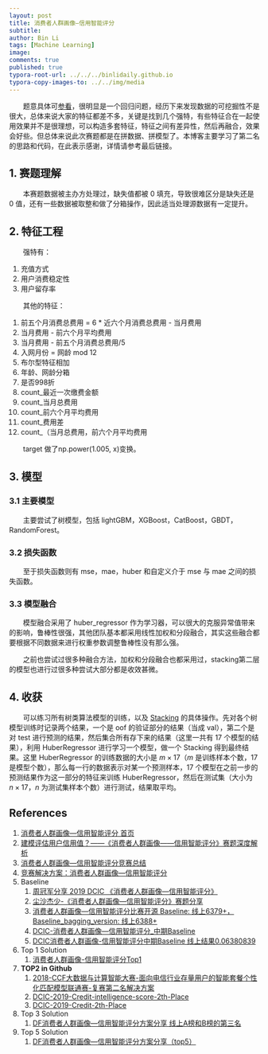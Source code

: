 ```yaml
---
layout: post
title: 消费者人群画像—信用智能评分
subtitle:
author: Bin Li
tags: [Machine Learning]
image: 
comments: true
published: true
typora-root-url: ../../../binlidaily.github.io
typora-copy-images-to: ../../img/media
---
```


　　题意具体可[参看](https://www.datafountain.cn/competitions/337/details)，很明显是一个回归问题，经历下来发现数据的可挖掘性不是很大，总体来说大家的特征都差不多，关键是找到几个强特，有些特征合在一起使用效果并不是很理想，可以构造多套特征，特征之间有差异性，然后再融合，效果会好些。但总体来说此次赛题都是在拼数据、拼模型了。本博客主要学习了第二名的思路和代码，在此表示感谢，详情请参考最后链接。

## 1. 赛题理解
　　本赛题数据被主办方处理过，缺失值都被 0 填充，导致很难区分是缺失还是 0 值，还有一些数据被取整和做了分箱操作，因此适当处理源数据有一定提升。


## 2. 特征工程
　　强特有：
1. 充值方式
2. 用户消费稳定性
3. 用户留存率

　　其他的特征：
1. 前五个月消费总费用 = 6 * 近六个月消费总费用 - 当月费用
2. 当月费用 - 前六个月平均费用
3. 当月费用 - 前五个月消费总费用/5
4. 入网月份 = 网龄 mod 12
5. 布尔型特征相加
6. 年龄、网龄分箱
7. 是否998折
8. count_最近一次缴费金额
9. count_当月总费用
10. count_前六个月平均费用
11. count_费用差
12. count_（当月总费用，前六个月平均费用

　　target 做了np.power(1.005, x)变换。
## 3. 模型
### 3.1 主要模型
　　主要尝试了树模型，包括 lightGBM，XGBoost，CatBoost，GBDT，RandomForest。

### 3.2 损失函数
　　至于损失函数则有 mse，mae，huber 和自定义介于 mse 与 mae 之间的损失函数。

### 3.3 模型融合
　　模型融合采用了 huber_regressor 作为学习器，可以很大的克服异常值带来的影响，鲁棒性很强，其他团队基本都采用线性加权和分段融合，其实这些融合都要根据不同数据来进行权重参数调整鲁棒性没有那么强。

　　之前也尝试过很多种融合方法，加权和分段融合也都采用过，stacking第二层的模型也进行过很多种尝试大部分都是收效甚微。

## 4. 收获
　　可以练习所有树类算法模型的训练，以及 [Stacking](https://github.com/binlidaily/DCIC-2019-Credit-Intelligence-Score/blob/master/partner_code/stacking.ipynb) 的具体操作。先对各个树模型训练时记录两个结果，一个是 oof 的验证部分的结果（当成 val），第二个是对 test 进行预测的结果，然后集合所有存下来的结果（这里一共有 17 个模型的结果），利用 HuberRegressor 进行学习一个模型，做一个 Stacking 得到最终结果。这里 HuberRegressor 的训练数据的大小是 $m \times 17$（$m$ 是训练样本个数，17 是模型个数），那么每一行的数据表示对某一个预测样本，17 个模型在之前一步的预测结果作为这一部分的特征来训练 HuberRegressor，然后在测试集（大小为 $n \times 17$，$n$ 为测试集样本个数）进行测试，结果取平均。

## References
1. [消费者人群画像—信用智能评分 首页](https://www.datafountain.cn/competitions/337)
2. [建模评估用户信用值？——《消费者人群画像——信用智能评分》赛题深度解析](https://mp.weixin.qq.com/s/JnLhByXMVgChYjMggSTVWg)
3. [消费者人群画像—信用智能评分竞赛总结](https://zhuanlan.zhihu.com/p/58020980)
4. [竞赛解决方案：消费者人群画像—信用智能评分](https://discussion.datafountain.cn/questions/1570/answers/22355)
5. Baseline
    1. [周冠军分享 2019 DCIC 《消费者人群画像—信用智能评分》](https://mp.weixin.qq.com/s/y_YwBJ5D8WCj2BPXRxrRxg)
    2. [尘沙杰少-《消费者人群画像—信用智能评分》赛题分享](https://mp.weixin.qq.com/s?__biz=MzI5ODQxMTk5MQ==&mid=2247485727&idx=2&sn=411ac0329bdae3b5475e49d9af11b67f&chksm=eca77ba7dbd0f2b1fe5bd209f153f3797fc24093cebdeed0f292fd6c090bb36d9ef40991caf2&mpshare=1&scene=23&srcid=0227CpGIrhXsICJifSej0A3v#rd)
    3. [消费者人群画像—信用智能评分比赛开源 Baseline: 线上6379+，Baseline_bagging_version: 线上6388+](https://github.com/wangvenn/Credit-Scoring-Regression)
    4. [DCIC-消费者人群画像—信用智能评分_中期Baseline](https://zhuanlan.zhihu.com/p/57910316)
    5. [DCIC消费者人群画像-信用智能评分中期Baseline 线上结果0.06380839](https://github.com/renxingkai/Credit_Score_Baseline)
6. Top 1 Solution
    1. [消费者人群画像-信用智能评分Top1](https://mp.weixin.qq.com/s/5bTYwflXeC0K39z0XQwhgA)
7. **TOP2 in Github**
    1. [2018-CCF大数据与计算智能大赛-面向电信行业存量用户的智能套餐个性化匹配模型联通赛-复赛第二名解决方案](https://github.com/PandasCute/2018-CCF-BDCI-China-Unicom-Research-Institute-top2)
    2. [DCIC-2019-Credit-intelligence-score-2th-Place](https://github.com/C-rawler/DCIC-2019-Credit-intelligence-score-2th-Place)
    3. [DCIC-2019-Credit-2th-Place](https://github.com/PanJianning/DCIC-2019-Credit-2th-Place)
8. Top 3 Solution
    1. [DF消费者人群画像—信用智能评分方案分享 线上A榜和B榜的第三名](https://github.com/lzy23/DCIC-Group-Image-of-Consumers-----Intelligent-Scoring-of-Credits)
9. Top 5 Solution
    1. [DF消费者人群画像—信用智能评分方案分享（top5）](https://zhuanlan.zhihu.com/p/62291067)